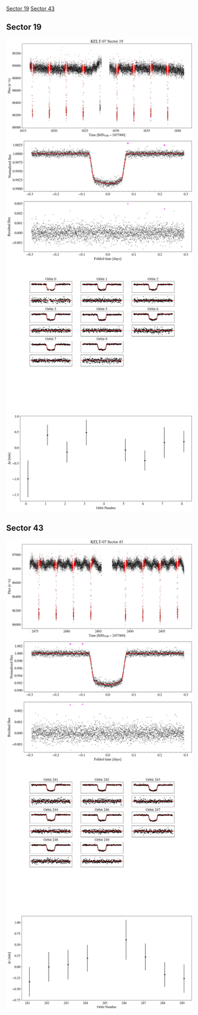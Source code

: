 [Sector 19](#sector19)
[Sector 43](#sector43)

<a name = "sector19"></a>
## Sector 19
![alt text](/tt/KELT-07_Sector_19/KELT-07_Sector_19_a_TimeSeries.png)
![alt text](/tt/KELT-07_Sector_19/KELT-07_Sector_19_b_FoldedLightCurve.png)
![alt text](/tt/KELT-07_Sector_19/KELT-07_Sector_19_b_IndividualTransitsWithFit.png)
![alt text](/tt/KELT-07_Sector_19/KELT-07_Sector_19_c_TimingResiduals.png)

<a name = "sector43"></a>
## Sector 43
![alt text](/tt/KELT-07_Sector_43/KELT-07_Sector_43_a_TimeSeries.png)
![alt text](/tt/KELT-07_Sector_43/KELT-07_Sector_43_b_FoldedLightCurve.png)
![alt text](/tt/KELT-07_Sector_43/KELT-07_Sector_43_b_IndividualTransitsWithFit.png)
![alt text](/tt/KELT-07_Sector_43/KELT-07_Sector_43_c_TimingResiduals.png)


